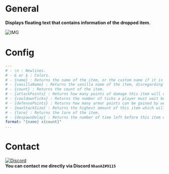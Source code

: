 # General
**Displays floating text that contains information of the dropped item.**

![IMG](https://user-images.githubusercontent.com/60387689/211273088-d523260f-0c81-4ca3-89dc-f4f935333398.jpg)

# Config
```yaml
---
# - \n : Newlines.
# - & or § : Colors.
# - {name} : Returns the name of the item, or the custom name if it is set.
# - {vanillaName} : Returns the vanilla name of the item, disregarding custom names.
# - {count} : Returns the count of the item.
# - {attackPoints} : Returns how many points of damage this item will deal to an entity when used as a weapon.
# - {cooldownTicks} : Returns the number of ticks a player must wait before activating this item again.
# - {defensePoints} : Returns how many armor points can be gained by wearing this item.
# - {maxStackSize} : Returns the highest amount of this item which will fit into one inventory slot.
# - {lore} : Returns the lore of the item.
# - {despawnDelay} : Returns the number of time left before this item will despawn.
format: "{name} x{count}"
...
```

# Contact
[![Discord](https://img.shields.io/discord/986553214889517088?label=discord&color=7289DA&logo=discord)](https://discord.gg/j2X83ujT6c)\
**You can contact me directly via Discord `NhanAZ#9115`**
